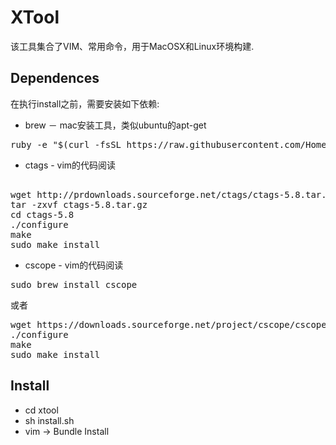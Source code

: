 # XTool
该工具集合了VIM、常用命令，用于MacOSX和Linux环境构建.

## Dependences
在执行install之前，需要安装如下依赖:

* brew － mac安装工具，类似ubuntu的apt-get

<pre>
ruby -e "$(curl -fsSL https://raw.githubusercontent.com/Homebrew/install/master/install)"</pre>
	
* ctags - vim的代码阅读

<pre>	
wget http://prdownloads.sourceforge.net/ctags/ctags-5.8.tar.gz
tar -zxvf ctags-5.8.tar.gz
cd ctags-5.8
./configure
make
sudo make install</pre>

* cscope - vim的代码阅读
<pre>sudo brew install cscope</pre>
或者
<pre>
wget https://downloads.sourceforge.net/project/cscope/cscope/15.8a/cscope-15.8a.tar.gz 
./configure
make
sudo make install</pre>
	

## Install
* cd xtool
* sh install.sh
* vim -> Bundle Install